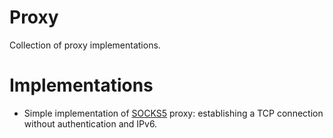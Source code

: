 # Proxy

Collection of proxy implementations.

# Implementations

- Simple implementation of [SOCKS5](https://www.ietf.org/rfc/rfc1928.txt) proxy: establishing a TCP connection without authentication and IPv6.
